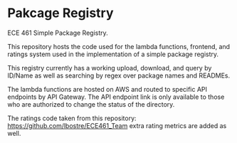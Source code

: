 # Pakcage Registry
ECE 461
Simple Package Registry.

This repository hosts the code used for the lambda functions, frontend, and ratings system used in the implementation of a simple package registry.

This registry currently has a working upload, download, and query by ID/Name as well as searching by regex over package names and READMEs.

The lambda functions are hosted on AWS and routed to specific API endpoints by API Gateway. 
The API endpoint link is only available to those who are authorized to change the status of the directory.

The ratings code taken from this repository: https://github.com/lbostre/ECE461_Team
extra rating metrics are added as well.

